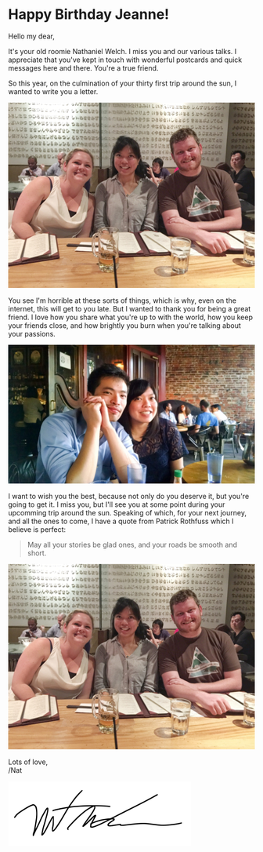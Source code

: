 # Happy Birthday Jeanne!

Hello my dear,

It's your old roomie Nathaniel Welch. I miss you and our various talks. I appreciate that you've kept in touch with wonderful postcards and quick messages here and there. You're a true friend.

So this year, on the culmination of your thirty first trip around the sun, I wanted to write you a letter.

![Getting ramen!](1.jpg)

You see I'm horrible at these sorts of things, which is why, even on the internet, this will get to you late. But I wanted to thank you for being a great friend. I love how you share what you're up to with the world, how you keep your friends close, and how brightly you burn when you're talking about your passions.

![Lovers!](2.jpg)

I want to wish you the best, because not only do you deserve it, but you're going to get it. I miss you, but I'll see you at some point during your upcomming trip around the sun. Speaking of which, for your next journey, and all the ones to come, I have a quote from Patrick Rothfuss which I believe is perfect:

 > May all your stories be glad ones, and your roads be smooth and short.

![Friends!](1.jpg)

Lots of love,  
/Nat

![signature](signature.png)